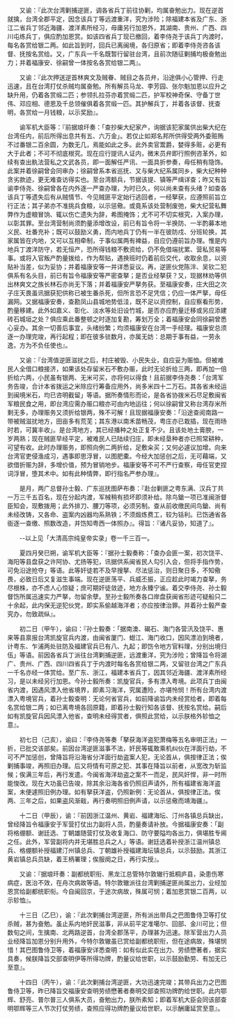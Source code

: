 <!-- { "loadSidebar": true } -->
　　又谕：『此次台湾剿捕逆匪，调各省兵丁前往协剿，均属奋勉出力。现在逆首就擒，台湾全郡平定，因念该兵丁等远渡重洋，究为涉险；除福建本省及广东、浙江二省兵丁邻近海疆、渡洋素所经习，毋庸另行加恩外，其湖南、贵州、广西、四川屯练兵丁，俱应酌加恩赏。如该四省兵丁现已撤回，着李侍尧于该兵丁内渡时，每名各赏给银二两。如此旨到时，回兵已离闽境，各归原省；即着李侍尧咨各该督、抚按名赏给。又，广东兵一千名既暂行留驻台湾，且前次随征剿捕均极奋勉出力；并着福康安、徐嗣曾一体按名各赏给银二两』。

　　又谕：『此次押送逆首林爽文及贼眷、贼目之各员弁，沿途俱小心管押、行走迅速，且在台湾打仗杀贼均属奋勉。所有解员马龙、李芳园、张尔魁加恩以应升之缺升用，仍着各赏缎二匹；参领扎拉芬亦着赏缎二匹，护军校神奇保、守备丁世伟、邓应相、德恩及千总领催俱着各赏缎一匹。其护解兵丁，并着各该督、抚查明，各赏给一月钱粮，以示奖励』。

　　谕军机大臣等：『前据琅玕奏：「查抄柴大纪家产，询据该犯家属供出柴大纪在台湾任内，前后所得出息共有五、六万金」。若仅止如郑名邦所供得受两外委赃贿不过番银二百余圆，为数无几，焉能如此之多。此外卖官鬻爵，婪得多赃，必更有大于此者；不可不彻底根究。现在应行提讯人证内，微末员弁即行照例咨革外，如续有查出骫法营私之文武各员，即一面解任严讯、一面具折参奏，毋任稍有隐饰。此案并着徐嗣曾会同审办；徐嗣曾系本省巡抚、又与柴大纪系属同乡，柴大纪种种贪劣款迹，更无难查访得实也。至台湾额兵，节据该提、镇等严缉详查；昨又有旨谕李侍尧、徐嗣曾各在内外逐一严查办理，为时已久，何以尚未查有头绪？如查各该兵丁等遗失后有从贼情节、今见贼匪平定始行逃回者，一经拏获，应遵照前旨立行正法；其子弟亦不准挑兵食粮，以示惩儆。或竟系该处营制废弛，柴大纪营私舞弊作为虚粮冒饷、辄以伤亡遗失为辞，希图掩饰；尤不可不切实根究，入案办理，以彰其罪。至台湾营制尚须酌量添增改设，前已有旨令将一半换防、一半酌募本地义民、社番充补；既可以鼓励义勇，而内地兵丁仍有一半在彼防戍、分班轮换，其家属皆在内地，又可以互相牵制，于事似属两有裨益，自应仍遵前旨办理。惟是内地兵丁渡洋防守，若无恒产，恐所得钱粮不敷资给，仍不免借端扰累、营私贸易等事。或将入官叛产酌量拨给，作为帮贴，遇换班时仍着前后交代，收取余息，以资贴补当差，似为妥协；并着福康安等一并详悉妥议。再，逆匪伙党陈泮、吴钦二犯俱系有名头目，前已有旨令福康安等严密查拏；是否业经拏获？又，现据林劝等供出林爽文之族长林石亦尚无下落；并着福康安严拏务获。至福康安奏，庄大田之次子庄天畏虽讯据获犯供称已被生番杀死，但所言恐不足凭信；仍应一体严拏，毋任漏网。又据福康安奏，查勘凤山县城地势低洼，既不足以资控制，自应察看形势，酌量移建。此外如嘉义、彰化、淡水等处旧设竹城，是否亦应酌量迁移或另应添建砖石城垣之处？俱应乘此番整顿之时逐加复勘，筹划万全；着福康安会同徐嗣曾悉心妥办。其余一切善后事宜，头绪纷繁；均须福康安在台湾一手经理。福康安总须逐一办理完竣，再行起程；即在彼多驻数月，亦属无妨：总期于事有益，一劳永逸，方为不负任使也』。

　　又谕：『台湾值逆匪滋扰之后，村庄被毁、小民失业，自应妥为赈恤。但被难民人全借口粮接济，如果该处存留米石不敷办赈，此时无论折给三两，即再加一倍折给六两，小民虽有银两、无米可买，亦将何以得食！且前据李侍尧奏：「台湾军务告竣，合计本省拨运之米除应行筹备应用外，尚多米四十二万石。其各省未经运到闽境米石，均已咨明截留」等语。据所奏情形而论，是各省协拨米石尽足敷闽省军粮民食之用，即台湾应需办赈口粮亦可由内地运往；何以徐嗣曾又称台湾存米所剩无多，办理赈务又须折给银两，殊不可解！且现据福康安奏：「沿途查阅南路一带被贼滋扰地方，田亩多有荒芜；其东港以南禾苗畅茂，粤庄亦已栽插，现在雨旸时若，可冀丰收」。是台湾地方，其已经播种之处正复不少。且该处地土膏腴，一岁两熟；现在贼匪早经平定，被难民人已陆续归庄，即未经垦种者亦已照常耕种，可望有收。此时办理赈务，即照向例二两折给，足敷籴买；又何必遽议加增。向来台湾官吏侵渔成习，遇事即思浮冒，以图肥橐。今经大加惩创之后，无可藉端，又欲借折赈为辞，多增价值，预为冒销地步。福康安等不可不严行查察，毋任官吏捏词浮冒，堕其术中。如有此种情弊，即行指名严参办理』。

　　是月，两广总督孙士毅、广东巡抚图萨布奏：『赴台剿匪之粤东满、汉兵丁共一万三千五百名，现在分起内渡，军械稍有损坏即须补给。除鸟鎗一项已准闽浙督臣知会，现敷拨用；此外排刀、腰刀等项，必须另制。查从前收缴民间鸟鎗、尚有未经改铸，又各命、盗案内凶器均系熟铁；不须煅炼费工，较为铦利。已饬通省各衙逐一查缴、照数改造，并饬知粤西一体照办』。得旨：『诸凡妥协，知道了』。

　　--以上见「大清高宗纯皇帝实录」卷一千三百一。

　　夏四月癸巳朔，谕军机大臣等：『据孙士毅奏称：「查办会匪一案，初次饶平、海阳等县盘获之许阿协、尤扬等犯，讯据供系闽省民人勾引入会，但将手指作势，可免沿途抢夺」等语。此等奸徒若不及早搜拏、尽法惩治，则日聚日多，不知儆畏，必致日后又复滋生事端。现在逆匪荡平、兵威丕振，正应趁此时竭力查拏，务尽根株，亦不虑人心惊疑；庶可期奸徒敛迹，地方永臻宁谧。着交李侍尧、孙士毅督饬所属迅速实力严拏，勿留余孽。至孙士毅所奏各口岸盘获闽省形迹可疑船只二十余起，此内保无逆犯伙党，即实系偷越海洋者；亦应按律治罪。并着孙士毅严查究办，勿致疏纵』。

　　初二日（甲午），谕曰：『孙士毅奏：「据南澳、碣石、海门各营汛及饶平、惠来等县禀报台湾凯旋官兵内渡，由闽省厦门、蚶江、海门收口，因风漂泊到境者，计粤东、乍浦两处驻防及福建官兵已有八、九起；即饬令地方官料理，分别出境归伍」等语。前因各省兵丁派往台湾剿捕逆匪，远渡重洋，究为涉险；曾降旨令将湖广、贵州、广西、四川四省兵丁于内渡时每名各赏给银二两，又留驻台湾之广东兵一千名亦经一体赏给。至广东、浙江，福建本省兵丁，因其邻近海疆、渡洋素所经习，是以未经另行加恩。今孙士毅所奏：凯旋官兵，多有漂入粤境。此项兵丁由闽省内渡，因遇风漂入他省境界，即素习海洋，究属遭险，亦堪怜悯！所有台湾内渡漂入粤境官兵，着孙士毅查明：无论何省官兵，如前降谕旨内未经赏给者，即着每名赏给银二两；如已离粤境各回原籍，即着孙士毅行知各该督、抚按名赏给。嗣后如有凯旋官兵因风漂入他省，查明未经得赏者，俱照此赏给，以示朕格外轸恤之意』。

　　初七日（己亥），谕曰：『李侍尧等奏「拏获海洋盗犯萧梅等五名审明正法」一折，已批交该部矣。前因台湾逆匪滋事不法，奸民等辄敢乘机纠伙在洋面行劫，不可不严加惩创，曾降旨将沿海省分洋面行劫盗案人犯，无论首从，俱按律正法；俟剿捕事竣，再照旧办理。后又将情有可原之犯、其事在降旨以前者，从宽改为斩监候；俟满三年后，再行发遣。今闽省海洋劫盗之案不一而足，民风奸悍，非一时所能悛改。现在大功虽已告竣，除其余沿海各省仍照旧声请外，所有福建省海洋盗案，未便遽照旧例办理。如有拏获洋盗，仍照新例：无论首从，俱按律正法。俟两、三年之后，如果盗风渐戢，再行奏明照旧例声请，以示惩儆而靖海疆』。

　　十二日（甲辰），谕：『前因浙江温州、黄岩、福建海坛、汀州各镇总兵缺出，曾经降旨令福康安于军营打仗出力副将人员，酌量奏请补放。今据福康安奏：「副将格绷额、谢廷选、丁朝雄随营打仗及收复海口、防守要隘均各出力，俱堪胜专阃之任。此外，军营副将内并无堪胜总兵之人」等语。谢廷选着补授浙江温州镇总兵、格绷额补授福建汀州镇总兵、丁朝雄补授福建海坛镇总兵，以示鼓励。其浙江黄岩镇总兵员缺，着王柄署理；俟服阕之日，再行实授』。

　　又谕：『据琅玕奏：副都统职衔、黑龙江总管特尔敦辙行抵桐庐县，染患伤寒病症，医治不效，在舟次病故等语。特尔敦辙派往台湾剿捕逆匪尚属出力，业经加恩赏给副都统职衔。今自闽回京，于途次病故，殊属可悯；着加恩赏银二百两，以示轸恤』。

　　十三日（乙巳），谕：『此次剿捕台湾逆匪，所有派出带兵之巴图鲁侍卫等打仗杀贼，甚为奋勉。虽止系内地奸民滋事，非从前平定准噶尔、回部、金川可比；但数旬之间，生擒南、北两路逆首，台湾全郡荡平，办理甚为迅速。除军营出力人员业经降旨加恩分别升用外，今特尔敦辙虽已赏给副都统职衔，但在途病故，殊堪悯惜！其巴图鲁侍卫等，着福康安详悉查明：如有似此实在出力、劳绩懋著者，据实具奏，候朕降旨交部查明伊等所得功牌，酌量议给世职，以示鼓励勤劳、有加无已至意』。

　　十四日（丙午），谕：『此次剿捕台湾逆匪，大功迅速完竣；其带兵出力之巴图鲁侍卫等，昨已降旨交福康安查明劳绩懋著者奏明交部查照功牌酌给世职。此内鄂辉、舒亮、普尔普三人俱系大员，奋勉出力，朕所素知；即着军机大臣会同该部查明鄂辉等三人节次打仗劳绩，查照应得功牌酌量议给世职，以示酬庸延赏至意』。

